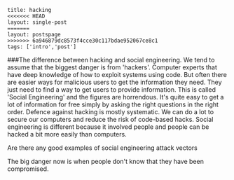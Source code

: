 ```
title: hacking
<<<<<<< HEAD
layout: single-post
=======
layout: postspage
>>>>>>> 6a946879dc8573f4cce30c117bdae952067ce8c1
tags: ['intro','post']

```

###The difference between hacking and social engineering.
We tend to assume that the biggest danger is from 'hackers'. Computer experts that have deep knowledge of how to exploit systems using code. But often there are easier ways for malicious users to get the information they need. They just need to find a way to get users to provide information.
This is called 'Social Engineering' and the figures are horrendous. It's quite easy to get a lot of information for free simply by asking the right questions in the right order.
Defence against hacking is mostly systematic. We can do a lot to secure our computers and reduce the risk of code-based hacks. Social engineering is different because it involved people  and people can be hacked a bit more easily than computers.

Are there any good examples of social engineering attack vectors

The big danger now is when people don't know that they have been compromised.